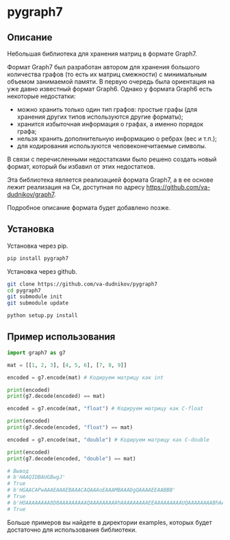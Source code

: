 # pygraph7

## Описание
Небольшая библиотека для хранения матриц в формате Graph7.

Формат Graph7 был разработан автором для хранения большого количества графов (то есть их матриц смежности) с минимальным объемом занимаемой памяти. В первую очередь была ориентация на уже давно известный формат Graph6. Однако у формата Graph6 есть некоторые недостатки:

  * можно хранить только один тип графов: простые графы (для хранения других типов используются другие форматы);
  * хранится избыточная информация о графах, а именно порядок графа;
  * нельзя хранить дополнительную информацию о ребрах (вес и т.п.);
  * для кодирования используются человеконечитаемые символы.

В связи с перечисленными недостатками было решено создать новый формат, который бы избавил от этих недостатков.

Эта библиотека является реализацией формата Graph7, а в ее основе лежит реализация на Си, доступная по адресу https://github.com/va-dudnikov/graph7.

Подробное описание формата будет добавлено позже.

## Установка

Установка через pip.

```bash
pip install pygraph7
```

Установка через github.

```bash
git clone https://github.com/va-dudnikov/pygraph7
cd pygraph7
git submodule init
git submodule update

python setup.py install
```

## Пример использования
```python
import graph7 as g7

mat = [[1, 2, 3], [4, 5, 6], [7, 8, 9]]

encoded = g7.encode(mat) # Кодируем матрицу как int

print(encoded)
print(g7.decode(encoded) == mat)

encoded = g7.encode(mat, "float") # Кодируем матрицу как C-float

print(encoded)
print(g7.decode(encoded, "float") == mat)

encoded = g7.encode(mat, "double") # Кодируем матрицу как C-double

print(encoded)
print(g7.decode(encoded, "double") == mat)

# Вывод
# b'HAAQIDBAUGBwgJ'
# True
# b'HGAACAPwAAAEAAAEBAAACAQAAAoEAAAMBAAADgQAAAAEEAABBB'
# True
# b'HOAAAAAAAA8D8AAAAAAAAAQAAAAAAAAAhAAAAAAAAAEEAAAAAAAAAUQAAAAAAAABhAAAAAAAAAHEAAAAAAAAAgQAAAAAAAACJA'
# True
```

Больше примеров вы найдете в директории examples, которых будет достаточно для использования библиотеки.
